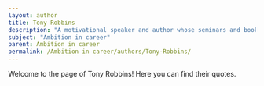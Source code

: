 ```yaml
---
layout: author
title: Tony Robbins
description: "A motivational speaker and author whose seminars and books, like 'Awaken the Giant Within,' focus on personal development and the pursuit of ambitious goals."
subject: "Ambition in career"
parent: Ambition in career
permalink: /Ambition in career/authors/Tony-Robbins/
---
```


Welcome to the page of Tony Robbins! Here you can find their quotes.
